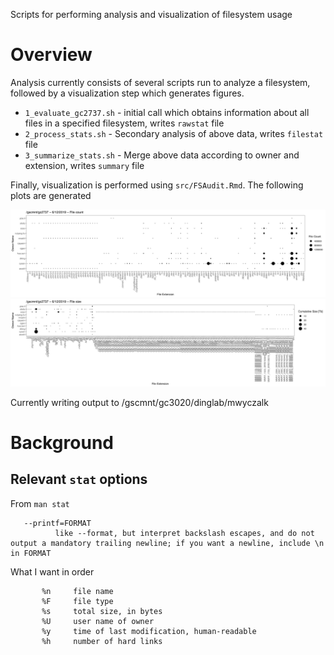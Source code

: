 Scripts for performing analysis and visualization of filesystem usage

# Overview

Analysis currently consists of several scripts run to analyze a filesystem, followed by a visualization step which generates figures.

* `1_evaluate_gc2737.sh` - initial call which obtains information about all files in a specified filesystem, writes `rawstat` file
* `2_process_stats.sh`   - Secondary analysis of above data, writes `filestat` file
* `3_summarize_stats.sh` - Merge above data according to owner and extension, writes `summary` file

Finally, visualization is performed using `src/FSAudit.Rmd`.  The following plots are generated

![](doc/gc.2737.20190612.FileCount.png)
![](doc/gc.2737.20190612.FileSize.png)

Currently writing output to /gscmnt/gc3020/dinglab/mwyczalk

# Background

## Relevant `stat` options

From `man stat`

       --printf=FORMAT
              like --format, but interpret backslash escapes, and do not output a mandatory trailing newline; if you want a newline, include \n in FORMAT

What I want in order
```
       %n     file name
       %F     file type
       %s     total size, in bytes
       %U     user name of owner
       %y     time of last modification, human-readable    
       %h     number of hard links
```

